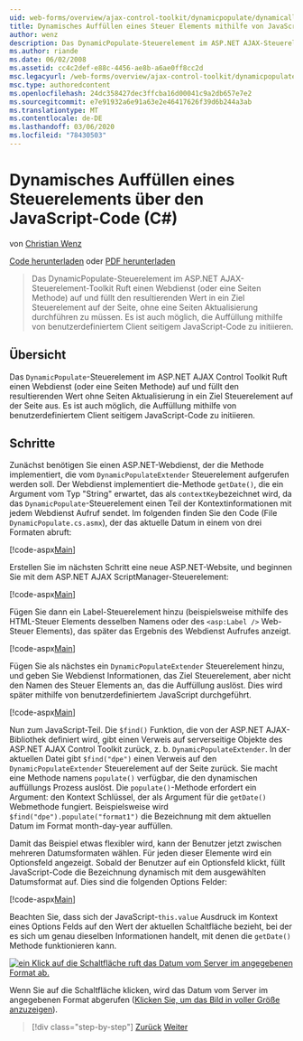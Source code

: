 ```yaml
---
uid: web-forms/overview/ajax-control-toolkit/dynamicpopulate/dynamically-populating-a-control-using-javascript-code-cs
title: Dynamisches Auffüllen eines Steuer Elements mithilfe von JavaScript-C#Code () | Microsoft-Dokumentation
author: wenz
description: Das DynamicPopulate-Steuerelement im ASP.NET AJAX-Steuerelement-Toolkit Ruft einen Webdienst (oder eine Seiten Methode) auf und füllt den resultierenden Wert in ein Ziel Steuerelement unter t...
ms.author: riande
ms.date: 06/02/2008
ms.assetid: cc4c2def-e88c-4456-ae8b-a6ae0ff8cc2d
msc.legacyurl: /web-forms/overview/ajax-control-toolkit/dynamicpopulate/dynamically-populating-a-control-using-javascript-code-cs
msc.type: authoredcontent
ms.openlocfilehash: 24dc358427dec3ffcba16d00041c9a2db657e7e2
ms.sourcegitcommit: e7e91932a6e91a63e2e46417626f39d6b244a3ab
ms.translationtype: MT
ms.contentlocale: de-DE
ms.lasthandoff: 03/06/2020
ms.locfileid: "78430503"
---
```

# <a name="dynamically-populating-a-control-using-javascript-code-c"></a>Dynamisches Auffüllen eines Steuerelements über den JavaScript-Code (C#)

von [Christian Wenz](https://github.com/wenz)

[Code herunterladen](https://download.microsoft.com/download/d/8/f/d8f2f6f9-1b7c-46ad-9252-e1fc81bdea3e/dynamicpopulate1.cs.zip) oder [PDF herunterladen](https://download.microsoft.com/download/b/6/a/b6ae89ee-df69-4c87-9bfb-ad1eb2b23373/dynamicpopulate1CS.pdf)

> Das DynamicPopulate-Steuerelement im ASP.NET AJAX-Steuerelement-Toolkit Ruft einen Webdienst (oder eine Seiten Methode) auf und füllt den resultierenden Wert in ein Ziel Steuerelement auf der Seite, ohne eine Seiten Aktualisierung durchführen zu müssen. Es ist auch möglich, die Auffüllung mithilfe von benutzerdefiniertem Client seitigem JavaScript-Code zu initiieren.

## <a name="overview"></a>Übersicht

Das `DynamicPopulate`-Steuerelement im ASP.NET AJAX Control Toolkit Ruft einen Webdienst (oder eine Seiten Methode) auf und füllt den resultierenden Wert ohne Seiten Aktualisierung in ein Ziel Steuerelement auf der Seite aus. Es ist auch möglich, die Auffüllung mithilfe von benutzerdefiniertem Client seitigem JavaScript-Code zu initiieren.

## <a name="steps"></a>Schritte

Zunächst benötigen Sie einen ASP.NET-Webdienst, der die Methode implementiert, die vom `DynamicPopulateExtender` Steuerelement aufgerufen werden soll. Der Webdienst implementiert die-Methode `getDate()`, die ein Argument vom Typ "String" erwartet, das als `contextKey`bezeichnet wird, da das `DynamicPopulate`-Steuerelement einen Teil der Kontextinformationen mit jedem Webdienst Aufruf sendet. Im folgenden finden Sie den Code (File `DynamicPopulate.cs.asmx`), der das aktuelle Datum in einem von drei Formaten abruft:

[!code-aspx[Main](dynamically-populating-a-control-using-javascript-code-cs/samples/sample1.aspx)]

Erstellen Sie im nächsten Schritt eine neue ASP.NET-Website, und beginnen Sie mit dem ASP.NET AJAX ScriptManager-Steuerelement:

[!code-aspx[Main](dynamically-populating-a-control-using-javascript-code-cs/samples/sample2.aspx)]

Fügen Sie dann ein Label-Steuerelement hinzu (beispielsweise mithilfe des HTML-Steuer Elements desselben Namens oder des `<asp:Label />` Web-Steuer Elements), das später das Ergebnis des Webdienst Aufrufes anzeigt.

[!code-aspx[Main](dynamically-populating-a-control-using-javascript-code-cs/samples/sample3.aspx)]

Fügen Sie als nächstes ein `DynamicPopulateExtender` Steuerelement hinzu, und geben Sie Webdienst Informationen, das Ziel Steuerelement, aber nicht den Namen des Steuer Elements an, das die Auffüllung auslöst. Dies wird später mithilfe von benutzerdefiniertem JavaScript durchgeführt.

[!code-aspx[Main](dynamically-populating-a-control-using-javascript-code-cs/samples/sample4.aspx)]

Nun zum JavaScript-Teil. Die `$find()` Funktion, die von der ASP.NET AJAX-Bibliothek definiert wird, gibt einen Verweis auf serverseitige Objekte des ASP.NET AJAX Control Toolkit zurück, z. b. `DynamicPopulateExtender`. In der aktuellen Datei gibt `$find("dpe")` einen Verweis auf den `DynamicPopulateExtender` Steuerelement auf der Seite zurück. Sie macht eine Methode namens `populate()` verfügbar, die den dynamischen auffüllungs Prozess auslöst. Die `populate()`-Methode erfordert ein Argument: den Kontext Schlüssel, der als Argument für die `getDate()` Webmethode fungiert. Beispielsweise wird `$find("dpe").populate("format1")` die Bezeichnung mit dem aktuellen Datum im Format month-day-year auffüllen.

Damit das Beispiel etwas flexibler wird, kann der Benutzer jetzt zwischen mehreren Datumsformaten wählen. Für jeden dieser Elemente wird ein Optionsfeld angezeigt. Sobald der Benutzer auf ein Optionsfeld klickt, füllt JavaScript-Code die Bezeichnung dynamisch mit dem ausgewählten Datumsformat auf. Dies sind die folgenden Options Felder:

[!code-aspx[Main](dynamically-populating-a-control-using-javascript-code-cs/samples/sample5.aspx)]

Beachten Sie, dass sich der JavaScript-`this.value` Ausdruck im Kontext eines Options Felds auf den Wert der aktuellen Schaltfläche bezieht, bei der es sich um genau dieselben Informationen handelt, mit denen die `getDate()` Methode funktionieren kann.

[![ein Klick auf die Schaltfläche ruft das Datum vom Server im angegebenen Format ab.](dynamically-populating-a-control-using-javascript-code-cs/_static/image2.png)](dynamically-populating-a-control-using-javascript-code-cs/_static/image1.png)

Wenn Sie auf die Schaltfläche klicken, wird das Datum vom Server im angegebenen Format abgerufen ([Klicken Sie, um das Bild in voller Größe anzuzeigen](dynamically-populating-a-control-using-javascript-code-cs/_static/image3.png)).

> [!div class="step-by-step"]
> [Zurück](dynamically-populating-a-control-cs.md)
> [Weiter](using-dynamicpopulate-with-a-user-control-and-javascript-cs.md)
